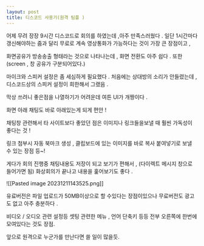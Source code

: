 ```yaml
---
layout: post
title: 디스코드 사용기(원격 팀플 )
---
```


어제 무려 장장 9시간 디스코드로 회의를 하였는데 ,아주 만족스러웠다 . 
일단 1시간마다 갱신해야하는 줌과 달리 
무료로 계속 영상통화가 가능하다는 것이 가장 큰 장점이고 , 


화면공유가  방송송출 형태라는 것으로 나타나는데 , 
화면 전환도 아주 쉽다 . 또한 (screen , 창 공유가 구분되어있다.)


마이크와 스피커 설정은 좀 세심하게 필요했다 . 
처음에는 상대방의 소리가 안들렸는데 , 디스코드상의 스피커 설정이 희한해서 그랬음 . 

막상 쓰려니 좋은점을 나열하기가 어려운데 
여튼 UI가 개짱이다 . 

화면 아래 채팅도 바로 아래있는게 되게 편안 ! 

채팅창 관련해서 타 사이트보다 좋았던 점은
이미지나 링크들을보낼 때 훨씬 가독성이 좋다는 것 !

링크 첨부시 자동 북마크 생성 ,  클립보드에 있는 이미지를 바로 복사 붙여넣기로 보낼 수 있는 장점 등~!

게다가 회의 진행중 채팅내용도 저장이 되고 보기가 편해서   ,
(다이렉트 메시지 창으로 들어가면 됨) 화상회의가 끝나고 내용을 훑어보기도 좋다 . 

![[Pasted image 20231211143525.png]]


유료버전은 파일 업로드가 50MB이상으로 할 수있다는 장점이있으나 
무료버전도 광고도 없고 아주 충분하다 . 

비디오  / 오디오 관련 설정등 셋팅 관련한 메뉴 , 언어 단축키  등등 전부 
오른쪽에 한번에 모여있다는 것도 장점. 

앞으로 원격으로 누군가를 만난다면 쓸 일이 많을듯. 
